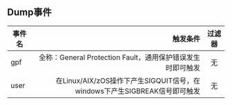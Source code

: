 ## Dump事件

| 事件名        | 触发条件   |  过滤器  |
| --------   | -----:   | :----: |
| gpf        | 全称：General Protection Fault，通用保护错误发生时即可触发|   无    |
| user        | 在Linux/AIX/zOS操作下产生SIGQUIT信号，在windows下产生SIGBREAK信号即可触发|   无  
